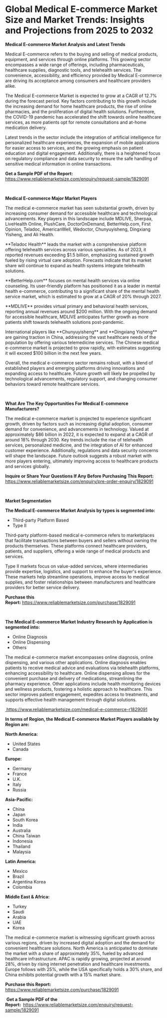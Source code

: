 <p><h1>Global Medical E-commerce Market Size and Market Trends: Insights and Projections from 2025 to 2032</h1></p><p><strong>Medical E-commerce Market Analysis and Latest Trends</strong></p>
<p><p>Medical E-commerce refers to the buying and selling of medical products, equipment, and services through online platforms. This growing sector encompasses a wide range of offerings, including pharmaceuticals, healthcare supplies, diagnostic tools, and telehealth services. The convenience, accessibility, and efficiency provided by Medical E-commerce are driving its acceptance among consumers and healthcare providers alike. </p><p>The Medical E-commerce Market is expected to grow at a CAGR of 12.7% during the forecast period. Key factors contributing to this growth include the increasing demand for home healthcare products, the rise of online pharmacies, and the proliferation of digital health solutions. Furthermore, the COVID-19 pandemic has accelerated the shift towards online healthcare services, as more patients opt for remote consultations and at-home medication delivery. </p><p>Latest trends in the sector include the integration of artificial intelligence for personalized healthcare experiences, the expansion of mobile applications for easier access to services, and the growing emphasis on patient education and digital engagement. Additionally, there is a heightened focus on regulatory compliance and data security to ensure the safe handling of sensitive medical information in online transactions.</p></p>
<p><strong>Get a Sample PDF of the Report:&nbsp;</strong> <a href="https://www.reliablemarketsize.com/enquiry/request-sample/1829091?utm_campaign=2948&utm_medium=2&utm_source=Github&utm_content=ia&utm_term=13042025&utm_id=medical-e-commerce">https://www.reliablemarketsize.com/enquiry/request-sample/1829091</a></p>
<p>&nbsp;</p>
<p><strong>Medical E-commerce Major Market Players</strong></p>
<p><p>The medical e-commerce market has seen substantial growth, driven by increasing consumer demand for accessible healthcare and technological advancements. Key players in this landscape include MDLIVE, Sherpaa, LiveHealth Online, PlushCare, DoctorOnDemand, BetterHelp.com, First Opinion, Teladoc, AmericanWell, Wedoctor, Chunyuyisheng, Dingxiang Yisheng, and Ali Health.</p><p>**Teladoc Health** leads the market with a comprehensive platform offering telehealth services across various specialties. As of 2023, it reported revenues exceeding $1.5 billion, emphasizing sustained growth fueled by rising virtual care adoption. Forecasts indicate that its market share will continue to expand as health systems integrate telehealth solutions.</p><p>**BetterHelp.com** focuses on mental health services via online counseling. Its user-friendly platform has positioned it as a leader in mental health e-commerce, contributing to a significant share of the mental health service market, which is estimated to grow at a CAGR of 20% through 2027.</p><p>**MDLIVE** provides virtual primary and behavioral health services, reporting annual revenues around $200 million. With the ongoing demand for accessible healthcare, MDLIVE anticipates further growth as more patients shift towards telehealth solutions post-pandemic.</p><p>International players like **Chunyuyisheng** and **Dingxiang Yisheng** are gaining traction in China, addressing the vast healthcare needs of the population by offering various telemedicine services. The Chinese medical e-commerce market is projected to grow rapidly, with estimates suggesting it will exceed $100 billion in the next few years.</p><p>Overall, the medical e-commerce sector remains robust, with a blend of established players and emerging platforms driving innovations and expanding access to healthcare. Future growth will likely be propelled by technological advancements, regulatory support, and changing consumer behaviors toward remote healthcare services.</p></p>
<p>&nbsp;</p>
<p><strong>What Are The Key Opportunities For Medical E-commerce Manufacturers?</strong></p>
<p><p>The medical e-commerce market is projected to experience significant growth, driven by factors such as increasing digital adoption, consumer demand for convenience, and advancements in technology. Valued at approximately $86 billion in 2022, it is expected to expand at a CAGR of around 18% through 2030. Key trends include the rise of telehealth services, personalized medicine, and the integration of AI for enhanced customer experience. Additionally, regulations and data security concerns will shape the landscape. Future outlook suggests a robust market with more players entering, ultimately improving access to healthcare products and services globally.</p></p>
<p><strong>Inquire or Share Your Questions If Any Before Purchasing This Report:</strong> <a href="https://www.reliablemarketsize.com/enquiry/pre-order-enquiry/1829091?utm_campaign=2948&utm_medium=2&utm_source=Github&utm_content=ia&utm_term=13042025&utm_id=medical-e-commerce">https://www.reliablemarketsize.com/enquiry/pre-order-enquiry/1829091</a></p>
<p>&nbsp;</p>
<p><strong>Market Segmentation</strong></p>
<p><strong>The Medical E-commerce Market Analysis by types is segmented into:</strong></p>
<p><ul><li>Third-party Platform Based</li><li>Type II</li></ul></p>
<p><p>Third-party platform-based medical e-commerce refers to marketplaces that facilitate transactions between buyers and sellers without owning the products themselves. These platforms connect healthcare providers, patients, and suppliers, offering a wide range of medical products and services.</p><p>Type II markets focus on value-added services, where intermediaries provide expertise, logistics, and support to enhance the buyer's experience. These markets help streamline operations, improve access to medical supplies, and foster relationships between manufacturers and healthcare providers for better service delivery.</p></p>
<p><strong>Purchase this Report:&nbsp;</strong><a href="https://www.reliablemarketsize.com/purchase/1829091?utm_campaign=2948&utm_medium=2&utm_source=Github&utm_content=ia&utm_term=13042025&utm_id=medical-e-commerce">https://www.reliablemarketsize.com/purchase/1829091</a></p>
<p>&nbsp;</p>
<p><strong>The Medical E-commerce Market Industry Research by Application is segmented into:</strong></p>
<p><ul><li>Online Diagnosis</li><li>Online Dispensing</li><li>Others</li></ul></p>
<p><p>The medical e-commerce market encompasses online diagnosis, online dispensing, and various other applications. Online diagnosis enables patients to receive medical advice and evaluations via telehealth platforms, enhancing accessibility to healthcare. Online dispensing allows for the convenient purchase and delivery of medications, streamlining the pharmacy experience. Other applications include health monitoring devices and wellness products, fostering a holistic approach to healthcare. This sector improves patient engagement, expedites access to treatments, and supports effective health management through digital solutions.</p></p>
<p><a href="https://www.reliablemarketsize.com/medical-e-commerce-r1829091?utm_campaign=2948&utm_medium=2&utm_source=Github&utm_content=ia&utm_term=13042025&utm_id=medical-e-commerce">&nbsp;https://www.reliablemarketsize.com/medical-e-commerce-r1829091</a></p>
<p><strong>In terms of Region, the Medical E-commerce Market Players available by Region are:</strong></p>
<p>
    <p> <strong> North America: </strong>
        <ul>
            <li>United States</li>
            <li>Canada</li>
        </ul>
        </p> 
    <p> <strong> Europe: </strong>
        <ul>
            <li>Germany</li>
            <li>France</li>
            <li>U.K.</li>
            <li>Italy</li>
            <li>Russia</li>
        </ul>
        </p> 
    <p> <strong> Asia-Pacific: </strong>
        <ul>
            <li>China</li>
            <li>Japan</li>
            <li>South Korea</li>
            <li>India</li>
            <li>Australia</li>
            <li>China Taiwan</li>
            <li>Indonesia</li>
            <li>Thailand</li>
            <li>Malaysia</li>
        </ul>
        </p> 
    <p> <strong> Latin America: </strong>
        <ul>
            <li>Mexico</li>
            <li>Brazil</li>
            <li>Argentina Korea</li>
            <li>Colombia</li>
        </ul>
        </p> 
    <p> <strong> Middle East & Africa: </strong>
        <ul>
            <li>Turkey</li>
            <li>Saudi</li>
            <li>Arabia</li>
            <li>UAE</li>
            <li>Korea</li>
        </ul>
    </p>
    </p>
<p><p>The medical e-commerce market is witnessing significant growth across various regions, driven by increased digital adoption and the demand for convenient healthcare solutions. North America is anticipated to dominate the market with a share of approximately 35%, fueled by advanced healthcare infrastructure. APAC is rapidly growing, projected at around 28%, driven by rising internet penetration and healthcare investments. Europe follows with 25%, while the USA specifically holds a 30% share, and China exhibits potential growth with a 15% market share.</p></p>
<p><strong>Purchase this Report: </strong><a href="https://www.reliablemarketsize.com/purchase/1829091?utm_campaign=2948&utm_medium=2&utm_source=Github&utm_content=ia&utm_term=13042025&utm_id=medical-e-commerce">https://www.reliablemarketsize.com/purchase/1829091</a></p>
<p>&nbsp;<strong>Get a Sample PDF of the Report:&nbsp;&nbsp;</strong><a href="https://www.reliablemarketsize.com/enquiry/request-sample/1829091?utm_campaign=2948&utm_medium=2&utm_source=Github&utm_content=ia&utm_term=13042025&utm_id=medical-e-commerce">https://www.reliablemarketsize.com/enquiry/request-sample/1829091</a></p>
<p><strong></strong></p>
<p><p></p><p></p><p></p></p>
